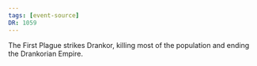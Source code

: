 ```yaml
---
tags: [event-source]
DR: 1059
---
```


The First Plague strikes Drankor, killing most of the population and ending the Drankorian Empire.